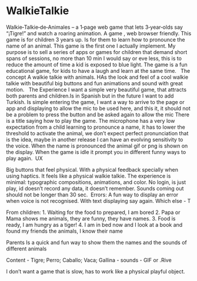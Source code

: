 # WalkieTalkie
Walkie‑Talkie‑de‑Animales – a 1‑page web game that lets 3‑year‑olds say “¡Tigre!” and watch a roaring animation.
A game , web browser friendly. This game is for children 3 years up. Is for them to learn how to pronounce the name of an animal. 
This game is the first one I actually implement. My purpose is to sell a series of apps or games for children that demand short spans of sessions, no more than 10 min I would say or eve less, this is to reduce the amount of time a kid is exposed to blue light. The game is a fun educational game, for kids to have a laugh and learn at the same time.   The concept A walkie talkie with animals. HAs the look and feel of a cool walkie talkie with beautiful big buttons and fun animations and sound with great motion.   The Experience
I want a simple very beautiful game, that attracts both parents and children.Is in Spanish but in the future I want to add Turkish. Is simple entering the game, I want a way to arrive to the page or app and displaying to allow the mic to be used here, and this it, it should not be a problem to press the button and be asked again to allow the mic There is a title saying how to play the game. The microphone has a very low expectation from a child learning to pronounce a name, it has to lower the threshold to activate the animal, we don’t expect perfect pronunciation that is the idea, maybe in another release I can have an evolving sensitivity to the voice. When the name is pronounced the animal gif or png is shown on the display. When the game is idle it prompt you in different funny ways to play again.  UX

Big buttons that feel physical. With a physical feedback specially when using haptics. It feels like a physical walkie talkie. The experience is minimal: typographic compositions, animations, and color. No login, is just play, id doesn’t record any data, it doesn’t remember. Sounds coming out should not be longer than 30 sec.  Errors:
A fun way to display an error when voice is not recognised. With text displaying say again.
Which else - T

From children: 1. Waiting for the food to prepared, I am bored
2. Papa or Mama shows me animals, they are funny, they have names.
3. Food is ready, I am hungry as a tiger!
4. I am in bed now and I look at a book and found my friends the animals, I know their name

Parents
Is a quick and fun way to show them the names and the sounds of different animals

Content - Tigre; Perro; Caballo; Vaca; Gallina - sounds - GIF or .Rive

I don’t want a game that is slow, has to work like a physical playful object. 
